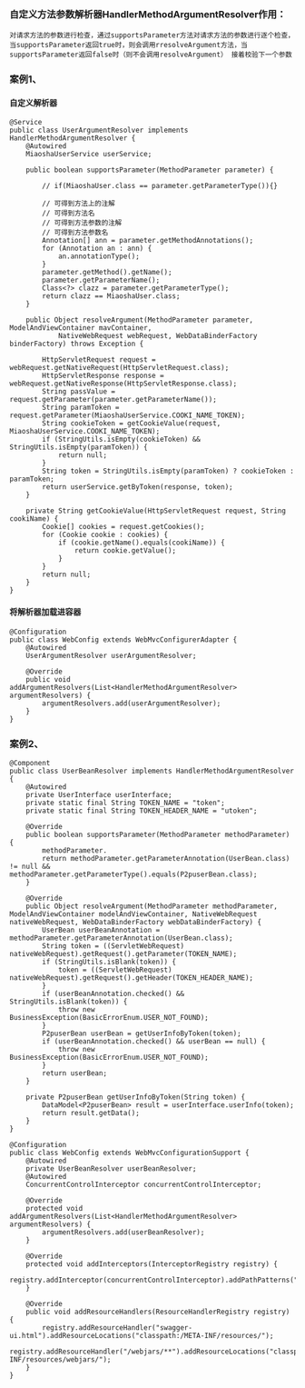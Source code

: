     
###     自定义方法参数解析器HandlerMethodArgumentResolver作用：
    
    对请求方法的参数进行检查，通过supportsParameter方法对请求方法的参数进行逐个检查，当supportsParameter返回true时，则会调用rresolveArgument方法，当supportsParameter返回false时（则不会调用resolveArgument） 接着校验下一个参数
    
###     案例1、
####     自定义解析器
    @Service
    public class UserArgumentResolver implements HandlerMethodArgumentResolver {
    	@Autowired
    	MiaoshaUserService userService;
    
    	public boolean supportsParameter(MethodParameter parameter) {
    	    			
    		// if(MiaoshaUser.class == parameter.getParameterType()){}
    		
    		// 可得到方法上的注解
    		// 可得到方法名
    		// 可得到方法参数的注解
    		// 可得到方法参数名
    		Annotation[] ann = parameter.getMethodAnnotations();
    		for (Annotation an : ann) {
    			an.annotationType();
    		}
    		parameter.getMethod().getName();
    		parameter.getParameterName();
    		Class<?> clazz = parameter.getParameterType();
    		return clazz == MiaoshaUser.class;
    	}
    
    	public Object resolveArgument(MethodParameter parameter, ModelAndViewContainer mavContainer,
    			NativeWebRequest webRequest, WebDataBinderFactory binderFactory) throws Exception {

    		HttpServletRequest request = webRequest.getNativeRequest(HttpServletRequest.class);
    		HttpServletResponse response = webRequest.getNativeResponse(HttpServletResponse.class);
    		String passValue = request.getParameter(parameter.getParameterName());
    		String paramToken = request.getParameter(MiaoshaUserService.COOKI_NAME_TOKEN);
    		String cookieToken = getCookieValue(request, MiaoshaUserService.COOKI_NAME_TOKEN);
    		if (StringUtils.isEmpty(cookieToken) && StringUtils.isEmpty(paramToken)) {
    			return null;
    		}
    		String token = StringUtils.isEmpty(paramToken) ? cookieToken : paramToken;
    		return userService.getByToken(response, token);
    	}
    
    	private String getCookieValue(HttpServletRequest request, String cookiName) {
    		Cookie[] cookies = request.getCookies();
    		for (Cookie cookie : cookies) {
    			if (cookie.getName().equals(cookiName)) {
    				return cookie.getValue();
    			}
    		}
    		return null;
    	}
    }
    
####     将解析器加载进容器
    @Configuration
    public class WebConfig extends WebMvcConfigurerAdapter {
    	@Autowired
    	UserArgumentResolver userArgumentResolver;
    
    	@Override
    	public void addArgumentResolvers(List<HandlerMethodArgumentResolver> argumentResolvers) {
    		argumentResolvers.add(userArgumentResolver);
    	}
    }

### 案例2、

    @Component
    public class UserBeanResolver implements HandlerMethodArgumentResolver {
        @Autowired
        private UserInterface userInterface;
        private static final String TOKEN_NAME = "token";
        private static final String TOKEN_HEADER_NAME = "utoken";
    
        @Override
        public boolean supportsParameter(MethodParameter methodParameter) {
            methodParameter.
            return methodParameter.getParameterAnnotation(UserBean.class) != null && methodParameter.getParameterType().equals(P2puserBean.class);
        }
    
        @Override
        public Object resolveArgument(MethodParameter methodParameter, ModelAndViewContainer modelAndViewContainer, NativeWebRequest nativeWebRequest, WebDataBinderFactory webDataBinderFactory) {
            UserBean userBeanAnnotation = methodParameter.getParameterAnnotation(UserBean.class);
            String token = ((ServletWebRequest) nativeWebRequest).getRequest().getParameter(TOKEN_NAME);
            if (StringUtils.isBlank(token)) {
                token = ((ServletWebRequest) nativeWebRequest).getRequest().getHeader(TOKEN_HEADER_NAME);
            }
            if (userBeanAnnotation.checked() && StringUtils.isBlank(token)) {
                throw new BusinessException(BasicErrorEnum.USER_NOT_FOUND);
            }
            P2puserBean userBean = getUserInfoByToken(token);
            if (userBeanAnnotation.checked() && userBean == null) {
                throw new BusinessException(BasicErrorEnum.USER_NOT_FOUND);
            }
            return userBean;
        }
    
        private P2puserBean getUserInfoByToken(String token) {
            DataModel<P2puserBean> result = userInterface.userInfo(token);
            return result.getData();
        }
    }
    
    @Configuration
    public class WebConfig extends WebMvcConfigurationSupport {
        @Autowired
        private UserBeanResolver userBeanResolver;
        @Autowired
        ConcurrentControlInterceptor concurrentControlInterceptor;
    
        @Override
        protected void addArgumentResolvers(List<HandlerMethodArgumentResolver> argumentResolvers) {
            argumentResolvers.add(userBeanResolver);
        }
    
        @Override
        protected void addInterceptors(InterceptorRegistry registry) {
            registry.addInterceptor(concurrentControlInterceptor).addPathPatterns("/**");
        }
    
        @Override
        public void addResourceHandlers(ResourceHandlerRegistry registry) {
            registry.addResourceHandler("swagger-ui.html").addResourceLocations("classpath:/META-INF/resources/");
            registry.addResourceHandler("/webjars/**").addResourceLocations("classpath:/META-INF/resources/webjars/");
        }
    }